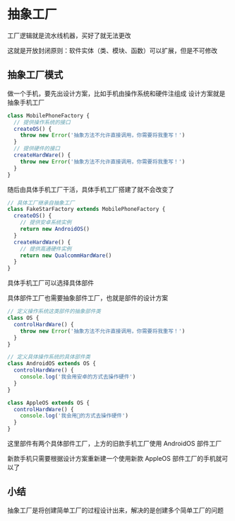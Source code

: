 # 抽象工厂

工厂逻辑就是流水线机器，买好了就无法更改

这就是开放封闭原则：软件实体（类、模块、函数）可以扩展，但是不可修改

## 抽象工厂模式

做一个手机，要先出设计方案，比如手机由操作系统和硬件注组成
设计方案就是抽象手机工厂

```js
class MobilePhoneFactory {
  // 提供操作系统的接口
  createOS() {
    throw new Error('抽象方法不允许直接调用，你需要将我重写！')
  }
  // 提供硬件的接口
  createHardWare() {
    throw new Error('抽象方法不允许直接调用，你需要将我重写！')
  }
}
```

随后由具体手机工厂干活，具体手机工厂搭建了就不会改变了

```js
// 具体工厂继承自抽象工厂
class FakeStarFactory extends MobilePhoneFactory {
  createOS() {
    // 提供安卓系统实例
    return new AndroidOS()
  }
  createHardWare() {
    // 提供高通硬件实例
    return new QualcommHardWare()
  }
}
```

具体手机工厂可以选择具体部件

具体部件工厂也需要抽象部件工厂，也就是部件的设计方案

```js
// 定义操作系统这类部件的抽象部件类
class OS {
  controlHardWare() {
    throw new Error('抽象方法不允许直接调用，你需要将我重写！')
  }
}

// 定义具体操作系统的具体部件类
class AndroidOS extends OS {
  controlHardWare() {
    console.log('我会用安卓的方式去操作硬件')
  }
}

class AppleOS extends OS {
  controlHardWare() {
    console.log('我会用🍎的方式去操作硬件')
  }
}
```

这里部件有两个具体部件工厂，上方的旧款手机工厂使用 AndroidOS 部件工厂

新款手机只需要根据设计方案重新建一个使用新款 AppleOS 部件工厂的手机就可以了

## 小结

抽象工厂是将创建简单工厂的过程设计出来，解决的是创建多个简单工厂的问题

